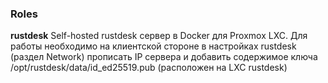 ### **Roles**

**rustdesk** 
Self-hosted rustdesk сервер в Docker для Proxmox LXC. Для работы необходимо на клиентской стороне в настройках rustdesk (раздел Network) прописать IP сервера и добавить содержимое ключа /opt/rustdesk/data/id_ed25519.pub (расположен на LXC rustdesk)